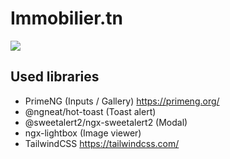 # Immobilier.tn

![](https://i.imgur.com/GsRJsKN.png)

## Used libraries

- PrimeNG (Inputs / Gallery) https://primeng.org/
- @ngneat/hot-toast (Toast alert)
- @sweetalert2/ngx-sweetalert2 (Modal)
- ngx-lightbox (Image viewer)
- TailwindCSS https://tailwindcss.com/

